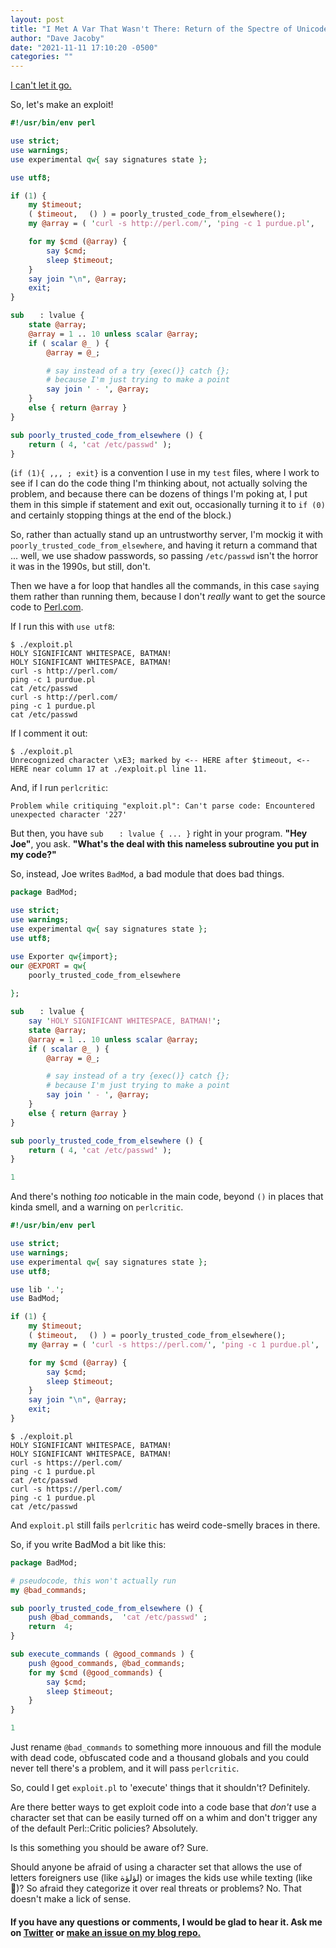 ```yaml
---
layout: post
title: "I Met A Var That Wasn't There: Return of the Spectre of Unicode in Perl"
author: "Dave Jacoby"
date: "2021-11-11 17:10:20 -0500"
categories: ""
---
```


[I can't let it go.](https://jacoby.github.io/2021/11/10/wont-somebody-think-of-the-children-the-spectre-of-unicode-in-perl.html)

So, let's make an exploit!

```perl
#!/usr/bin/env perl

use strict;
use warnings;
use experimental qw{ say signatures state };

use utf8;

if (1) {
    my $timeout;
    ( $timeout, ㅤ() ) = poorly_trusted_code_from_elsewhere();
    my @array = ( 'curl -s http://perl.com/', 'ping -c 1 purdue.pl', ㅤ() );

    for my $cmd (@array) {
        say $cmd;
        sleep $timeout;
    }
    say join "\n", @array;
    exit;
}

sub ㅤ : lvalue {
    state @array;
    @array = 1 .. 10 unless scalar @array;
    if ( scalar @_ ) {
        @array = @_;

        # say instead of a try {exec()} catch {};
        # because I'm just trying to make a point
        say join ' - ', @array;
    }
    else { return @array }
}

sub poorly_trusted_code_from_elsewhere () {
    return ( 4, 'cat /etc/passwd' );
}
```

(`if (1){ ,,, ; exit}` is a convention I use in my `test` files, where I work to see if I can do the code thing I'm thinking about, not actually solving the problem, and because there can be dozens of things I'm poking at, I put them in this simple if statement and exit out, occasionally turning it to `if (0)` and certainly stopping things at the end of the block.)

So, rather than actually stand up an untrustworthy server, I'm mockig it with `poorly_trusted_code_from_elsewhere`, and having it return a command that ... well, we use shadow passwords, so passing `/etc/passwd` isn't the horror it was in the 1990s, but still, don't.

Then we have a for loop that handles all the commands, in this case `say`ing them rather than running them, because I don't _really_ want to get the source code to [Perl.com](https://www.perl.com/).

If I run this with `use utf8`:

```text
$ ./exploit.pl
HOLY SIGNIFICANT WHITESPACE, BATMAN!
HOLY SIGNIFICANT WHITESPACE, BATMAN!
curl -s http://perl.com/
ping -c 1 purdue.pl
cat /etc/passwd
curl -s http://perl.com/
ping -c 1 purdue.pl
cat /etc/passwd
```

If I comment it out:

```text
$ ./exploit.pl
Unrecognized character \xE3; marked by <-- HERE after $timeout, <-- HERE near column 17 at ./exploit.pl line 11.
```

And, if I run `perlcritic`:

```text
Problem while critiquing "exploit.pl": Can't parse code: Encountered unexpected character '227'
```

But then, you have `sub ㅤ : lvalue { ... }` right in your program. **"Hey Joe"**, you ask. **"What's the deal with this nameless subroutine you put in my code?"**

So, instead, Joe writes `BadMod`, a bad module that does bad things.

```perl
package BadMod;

use strict;
use warnings;
use experimental qw{ say signatures state };
use utf8;

use Exporter qw{import};
our @EXPORT = qw{
    poorly_trusted_code_from_elsewhere
    ㅤ
};

sub ㅤ : lvalue {
    say 'HOLY SIGNIFICANT WHITESPACE, BATMAN!';
    state @array;
    @array = 1 .. 10 unless scalar @array;
    if ( scalar @_ ) {
        @array = @_;

        # say instead of a try {exec()} catch {};
        # because I'm just trying to make a point
        say join ' - ', @array;
    }
    else { return @array }
}

sub poorly_trusted_code_from_elsewhere () {
    return ( 4, 'cat /etc/passwd' );
}

1
```

And there's nothing _too_ noticable in the main code, beyond `()` in places that kinda smell, and a warning on `perlcritic`.

```perl
#!/usr/bin/env perl

use strict;
use warnings;
use experimental qw{ say signatures state };
use utf8;

use lib '.';
use BadMod;

if (1) {
    my $timeout;
    ( $timeout, ㅤ() ) = poorly_trusted_code_from_elsewhere();
    my @array = ( 'curl -s https://perl.com/', 'ping -c 1 purdue.pl', ㅤ() );

    for my $cmd (@array) {
        say $cmd;
        sleep $timeout;
    }
    say join "\n", @array;
    exit;
}
```

```text
$ ./exploit.pl
HOLY SIGNIFICANT WHITESPACE, BATMAN!
HOLY SIGNIFICANT WHITESPACE, BATMAN!
curl -s https://perl.com/
ping -c 1 purdue.pl
cat /etc/passwd
curl -s https://perl.com/
ping -c 1 purdue.pl
cat /etc/passwd
```

And `exploit.pl` still fails `perlcritic` has weird code-smelly braces in there.

So, if you write BadMod a bit like this:

```perl
package BadMod;

# pseudocode, this won't actually run
my @bad_commands;

sub poorly_trusted_code_from_elsewhere () {
    push @bad_commands,  'cat /etc/passwd' ;
    return  4;
}

sub execute_commands ( @good_commands ) {
    push @good_commands, @bad_commands;
    for my $cmd (@good_commands) {
        say $cmd;
        sleep $timeout;
    }
}

1
```

Just rename `@bad_commands` to something more innouous and fill the module with dead code, obfuscated code and a thousand globals and you could never tell there's a problem, and it will pass `perlcritic`.

So, could I get `exploit.pl` to 'execute' things that it shouldn't? Definitely. 

Are there better ways to get exploit code into a code base that _don't_ use a character set that can be easily turned off on a whim and don't trigger any of the default Perl::Critic policies? Absolutely.

Is this something you should be aware of? Sure.

Should anyone be afraid of using a character set that allows the use of letters foreigners use (like لؤلؤة) or images the kids use while texting (like 🍆)? So afraid they categorize it over real threats or problems? No. That doesn't make a lick of sense.

#### If you have any questions or comments, I would be glad to hear it. Ask me on [Twitter](https://twitter.com/jacobydave) or [make an issue on my blog repo.](https://github.com/jacoby/jacoby.github.io)
